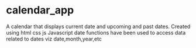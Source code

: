 # calendar_app
 A calendar that displays current date and upcoming and past dates. Created using html css js
 Javascript date functions have been used to access data related to dates viz date,month,year,etc
